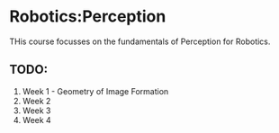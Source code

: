 # Robotics:Perception
THis course focusses on the fundamentals of Perception for Robotics.

## TODO:
1) Week 1 - Geometry of Image Formation
2) Week 2
3) Week 3
4) Week 4
